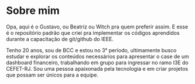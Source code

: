 # Sobre mim

Opa, aqui é o Gustavo, ou Beatriz ou Witch pra quem preferir assim. E esse é o repositório padrão que criei pra implementar os códigos aprendidos durante a capacitação de git/github do IEEE.

Tenho 20 anos, sou de BCC e estou no 3° período, ultimamente busco estudar e explorar os conteúdos necessários para apresentar o case de um dashboard financeiro, trabalhando em grupo para ingressar no ramo I3E do CEFET-RJ. Sou uma pessoa apaixonada pela tecnologia e em criar projetos que possam ser únicos para a equipe.
